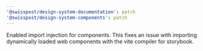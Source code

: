 ```yaml
---
'@swisspost/design-system-documentation': patch
'@swisspost/design-system-components': patch
---
```


Enabled import injection for components. This fixes an issue with importing dynamically loaded web components with the vite compiler for storybook.
